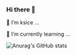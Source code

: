 ### Hi there 👋

<!--
**ksice/ksice** is a ✨ _special_ ✨ repository because its `README.md` (this file) appears on your GitHub profile.

Here are some ideas to get you started:

- 🔭 I’m currently working on ...
- 🌱 I’m currently learning ...
- 👯 I’m looking to collaborate on ...
- 🤔 I’m looking for help with ...
- 💬 Ask me about ...
- 📫 How to reach me: ...
- 😄 Pronouns: ...
- ⚡ Fun fact: ...
-->
🌱 I’m ksice ...

🌱 I’m currently learning ...

![Anurag's GitHub stats](https://github-readme-stats.vercel.app/api?username=ksice&count_private=true&theme=synthwave)
